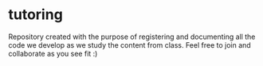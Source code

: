 # tutoring

Repository created with the purpose of registering and documenting all the code we develop as we study the content from class. Feel free to join and collaborate as you see fit :)



